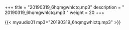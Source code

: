 +++
title = "20190319_6hqmgwhlctq.mp3"
description = " 20190319_6hqmgwhlctq.mp3 "
weight = 20
+++

{{< myaudio01 mp3="20190319_6hqmgwhlctq.mp3" >}}

